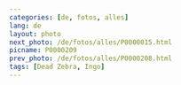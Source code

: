 ```yaml
---
categories: [de, fotos, alles]
lang: de
layout: photo
next_photo: /de/fotos/alles/P0000015.html
picname: P0000209
prev_photo: /de/fotos/alles/P0000208.html
tags: [Dead Zebra, Ingo]
---
```

